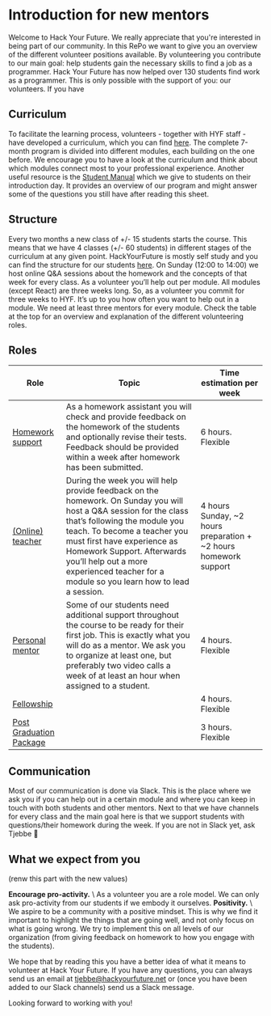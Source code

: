 

# Introduction for new mentors
Welcome to Hack Your Future. We really appreciate that you're interested in being part of our community. In this RePo we want to give you an overview of the different volunteer positions available. By volunteering you contribute to our main goal: help students gain the necessary skills to find a job as a programmer. Hack Your Future has now helped over 130 students find work as a programmer. This is only possible with the support of you: our volunteers.
If you have

## Curriculum
To facilitate the learning process, volunteers - together with HYF staff - have developed a curriculum, which you can find [here](www.github.com/hackyourfuture). The complete 7-month program is divided into different modules, each building on the one before. We encourage you to have a look at the curriculum and think about which modules connect most to your professional experience. Another useful resource is the [Student Manual](https://docs.google.com/document/d/1YzPC7m9vOCb0h4EFCqLChw1L096XcbJv3dK3k7VooQM/edit?usp=sharing) which we give to students on their introduction day. It provides an overview of our program and might answer some of the questions you still have after reading this sheet. 

## Structure
Every two months a new class of +/- 15 students starts the course. This means that we have 4 classes (+/- 60 students) in different stages of the curriculum at any given point. HackYourFuture is mostly self study and you can find the structure for our students [here](https://docs.google.com/document/d/1JUaEbxMQTyljAPFsWIbbLwwvvIXZ0VCHmCCN8RaeVIc/edit?usp=sharing). On Sunday (12:00 to 14:00) we host online Q&A sessions about the homework and the concepts of that week for every class. 
As a volunteer you’ll help out per module. All modules (except React) are three weeks long. So, as a volunteer you commit for three weeks to HYF. It’s up to you how often you want to help out in a module. 
We need at least three mentors for every module. Check the table at the top for an overview and explanation of the different volunteering roles.  

## Roles
| Role              | Topic                                 | Time estimation per week |
| ------            | --------------------------------------| --------------- |
| [Homework support](https://github.com/HackYourFuture/mentors/tree/main/homework-support)  | As a homework assistant you will check and provide feedback on the homework of the students and optionally revise their tests. Feedback should be provided within a week after homework has been submitted.| 6 hours. Flexible |
| [(Online) teacher](https://github.com/HackYourFuture/mentors/tree/main/online-teaching)  |    During the week you will help provide feedback on the homework. On Sunday you will host a Q&A session for the class that’s following the module you teach. To become a teacher you must first have experience as Homework Support. Afterwards you’ll help out a more experienced teacher for a module so you learn how to lead a session.  | 4 hours Sunday, ~2 hours preparation + ~2 hours homework support|
| [Personal mentor](https://github.com/HackYourFuture/mentors/tree/main/coding-mentor)   |   Some of our students need additional support throughout the course to be ready for their first job. This is exactly what you will do as a mentor. We ask you to organize at least one, but preferably two video calls a week of at least an hour when assigned to a student. |4 hours. Flexible |
| [Fellowship](https://github.com/HackYourFuture/Fellowship)        |                                       | 4 hours. Flexible |
| [Post Graduation Package](https://github.com/HackYourFuture/post-grad-ed/blob/master/mentoringpgp.md) |              | 3 hours. Flexible |

## Communication
Most of our communication is done via Slack. This is the place where we ask you if you can help out in a certain module and where you can keep in touch with both students and other mentors.
Next to that we have channels for every class and the main goal here is that we support students with questions/their homework during the week. If you are not in Slack yet, ask Tjebbe :information_desk_person:

## What we expect from you
 (renw this part with the new values) 

**Encourage pro-activity.** \\
As a volunteer you are a role model. We can only ask pro-activity from our students if we embody it ourselves. 
**Positivity.**  \\
We aspire to be a community with a positive mindset. This is why we find it important to highlight the things that are going well, and not only focus on what is going wrong. We try to implement this on all levels of our organization (from giving feedback on homework to how you engage with the students).

We hope that by reading this you have a better idea of what it means to volunteer at Hack Your Future. If you have any questions, you can always send us an email at tjebbe@hackyourfuture.net or (once you have been added to our Slack channels) send us a Slack message.

Looking forward to working with you!

